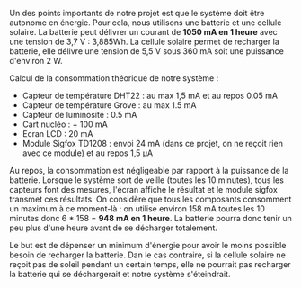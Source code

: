 Un des points importants de notre projet est que le système doit être autonome en énergie. Pour cela, nous utilisons une batterie et une cellule solaire. La batterie peut délivrer un courant de __1050 mA en 1 heure__ avec une tension de 3,7 V : 3,885Wh. La cellule solaire permet de recharger la batterie, elle délivre une tension de 5,5 V sous 360 mA soit une puissance d'environ 2 W.

Calcul de la consommation théorique de notre système :
- Capteur de température DHT22 : au max 1,5 mA et au repos 0.05 mA
- Capteur de température Grove : au max 1.5 mA
- Capteur de luminosité : 0.5 mA
- Cart nucléo : + 100 mA
- Ecran LCD : 20 mA
- Module Sigfox TD1208 : envoi 24 mA (dans ce projet, on ne reçoit rien avec ce module) et au repos 1,5 µA

Au repos, la consommation est négligeable par rapport à la puissance de la batterie. Lorsque le système sort de veille (toutes les 10 minutes), tous les capteurs font des mesures, l'écran affiche le résultat et le module sigfox transmet ces résultats. On considère que tous les composants consomment un maximum à ce moment-là : on utilise environ 158 mA toutes les 10 minutes donc 6 * 158 = __948 mA en 1 heure__. La batterie pourra donc tenir un peu plus d'une heure avant de se décharger totalement.

Le but est de dépenser un minimum d'énergie pour avoir le moins possible besoin de recharger la batterie. Dan le cas contraire, si la cellule solaire ne reçoit pas de soleil pendant un certain temps, elle ne pourrait pas recharger la batterie qui se déchargerait et notre système s'éteindrait.
